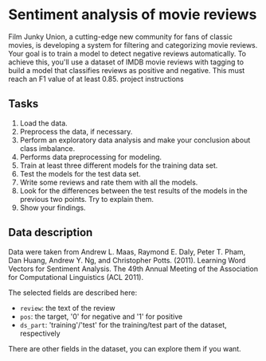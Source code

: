 # Sentiment analysis of movie reviews 

Film Junky Union, a cutting-edge new community for fans of classic movies, is developing a system for filtering and categorizing movie reviews. Your goal is to train a model to detect negative reviews automatically. To achieve this, you'll use a dataset of IMDB movie reviews with tagging to build a model that classifies reviews as positive and negative. This must reach an F1 value of at least 0.85.
project instructions

## Tasks
1. Load the data.
2. Preprocess the data, if necessary.
3. Perform an exploratory data analysis and make your conclusion about class imbalance.
4. Performs data preprocessing for modeling.
5. Train at least three different models for the training data set.
6. Test the models for the test data set.
7. Write some reviews and rate them with all the models.
8. Look for the differences between the test results of the models in the previous two points. Try to explain them.
9. Show your findings.

## Data description

Data were taken from Andrew L. Maas, Raymond E. Daly, Peter T. Pham, Dan Huang, Andrew Y. Ng, and Christopher Potts. (2011). Learning Word Vectors for Sentiment Analysis. The 49th Annual Meeting of the Association for Computational Linguistics (ACL 2011).

The selected fields are described here:

* `review`: the text of the review
* `pos`: the target, '0' for negative and '1' for positive
* `ds_part`: 'training'/'test' for the training/test part of the dataset, respectively

There are other fields in the dataset, you can explore them if you want.